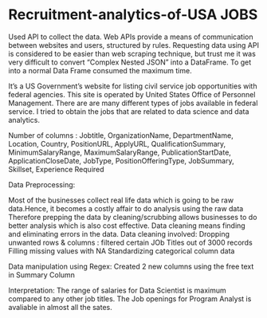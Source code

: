 # Recruitment-analytics-of-USA JOBS

Used API to collect the data. Web APIs provide a means of communication between websites and users, structured by rules.
Requesting data using API is considered to be easier than web scraping technique, but trust me it was very difficult to convert 
“Complex Nested JSON” into a DataFrame. To get into a normal Data Frame consumed the maximum time.


It’s a US Government’s website for listing civil service job opportunities with federal agencies. 
This site is operated by United States Office of Personnel Management. 
There are are many different types of jobs available in federal service. I tried to obtain the jobs that are related to data science 
and data analytics. 

Number of columns : Jobtitle, OrganizationName, DepartmentName, Location, Country, PositionURL, ApplyURL, QualificationSummary, 
MinimumSalaryRange, MaximumSalaryRange, PublicationStartDate, ApplicationCloseDate, JobType, PositionOfferingType, JobSummary, Skillset, Experience Required

Data Preprocessing:

Most of the businesses collect real life data which is going to be raw data.Hence, it becomes a costly affair to do analysis using the raw data 
Therefore prepping the data by cleaning/scrubbing allows businesses to do better analysis which is also cost effective.
Data cleaning means finding and eliminating errors in the data. 
Data cleaning involved:
Dropping unwanted rows & columns : filtered certain JOb Titles out of 3000 records
Filling missing values with NA
Standardizing categorical column data

Data manipulation using Regex:
Created 2 new columns using the free text in Summary Column

Interpretation:
The range of salaries for Data Scientist is maximum compared to any other job titles.
The Job openings for Program Analyst is avaliable in almost all the sates.
